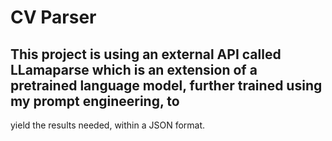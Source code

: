# CV Parser

## This project is using an external API called LLamaparse which is an extension of a pretrained language model, further trained using my prompt engineering, to 
yield the results needed, within a JSON format. 
